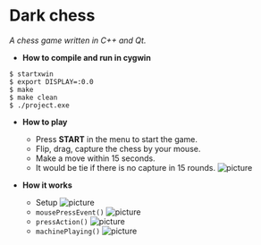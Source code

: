 # Dark chess
*A chess game written in C++ and Qt.*
- **How to compile and run in cygwin**
```
$ startxwin
$ export DISPLAY=:0.0
$ make
$ make clean
$ ./project.exe
```

- **How to play**
  - Press **START** in the menu to start the game.
  - Flip, drag, capture the chess by your mouse.
  - Make a move within 15 seconds.
  - It would be tie if there is no capture in 15 rounds.
    ![picture](pic1.png)
  
- **How it works**
  - Setup
    ![picture](pic2.png)
  - `mousePressEvent()`
    ![picture](pic3.png)
  - `pressAction()`
    ![picture](pic4.png)
  - `machinePlaying()`
    ![picture](pic5.png)
  
